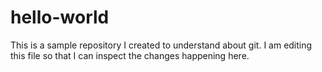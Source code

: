 # hello-world
This is a sample repository I created to understand about git.
I am editing this file so that I can inspect the changes happening here.
